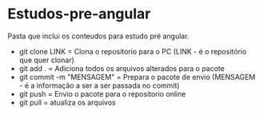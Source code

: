 # Estudos-pre-angular
Pasta que inclui os conteudos para estudo pré angular.

- git clone LINK = Clona o repositorio para o PC (LINK - é o repositório que quer clonar)
- git add . = Adiciona todos os arquivos alterados para o pacote
- git commit -m "MENSAGEM" = Prepara  o pacote de envio  (MENSAGEM - é a informação a ser a ser passada no commit)
- git push = Envio o pacote para o repositorio online
- git pull = atualiza os arquivos
